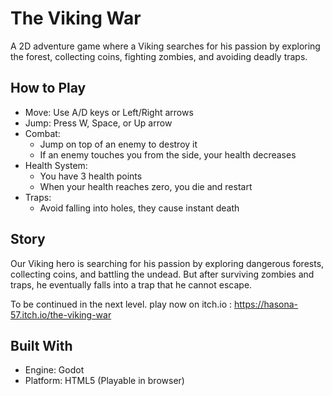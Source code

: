 # The Viking War

A 2D adventure game where a Viking searches for his passion by exploring the forest, collecting coins, fighting zombies, and avoiding deadly traps.

## How to Play
- Move: Use A/D keys or Left/Right arrows  
- Jump: Press W, Space, or Up arrow  
- Combat:  
  - Jump on top of an enemy to destroy it  
  - If an enemy touches you from the side, your health decreases  
- Health System:  
  - You have 3 health points  
  - When your health reaches zero, you die and restart  
- Traps:  
  - Avoid falling into holes, they cause instant death  

## Story
Our Viking hero is searching for his passion by exploring dangerous forests, collecting coins, and battling the undead. But after surviving zombies and traps, he eventually falls into a trap that he cannot escape.  

To be continued in the next level.
play now on itch.io : https://hasona-57.itch.io/the-viking-war
## Built With
- Engine: Godot  
- Platform: HTML5 (Playable in browser)
